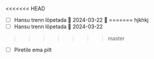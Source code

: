 <<<<<<< HEAD

- [ ] Hansu trenn lõpetada 📅 2024-03-22 🔺 
=======
hjkhkj
- [ ] Hansu trenn lõpetada 📅 2024-03-22 
>>>>>>> master
- [ ] Piretile ema pilt